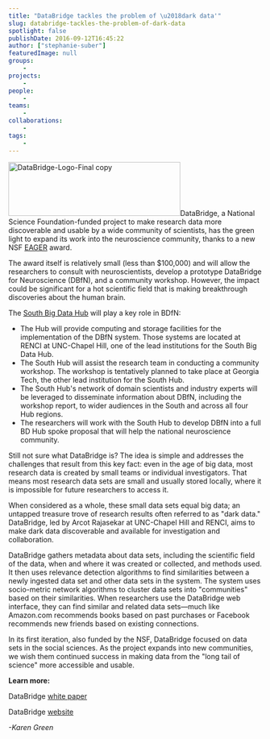 ```yaml
---
title: "DataBridge tackles the problem of \u2018dark data'"
slug: databridge-tackles-the-problem-of-dark-data
spotlight: false
publishDate: 2016-09-12T16:45:22
author: ["stephanie-suber"]
featuredImage: null
groups:
    - 
projects:
    - 
people:
    - 
teams: 
    - 
collaborations:
    - 
tags:
    - 
---
```

<p><a href="https://renci.org/wp-content/uploads/2016/09/DataBridge-Logo-Final-copy.jpg"  rel="lightbox[roadtrip]"><img class="alignright wp-image-15569" src="https://renci.org/wp-content/uploads/2016/09/DataBridge-Logo-Final-copy-300x94.jpg" alt="DataBridge-Logo-Final copy" width="341" height="107" srcset="https://renci.org/wp-content/uploads/2016/09/DataBridge-Logo-Final-copy-300x94.jpg 300w, https://renci.org/wp-content/uploads/2016/09/DataBridge-Logo-Final-copy-768x240.jpg 768w, https://renci.org/wp-content/uploads/2016/09/DataBridge-Logo-Final-copy-1024x320.jpg 1024w, https://renci.org/wp-content/uploads/2016/09/DataBridge-Logo-Final-copy-640x200.jpg 640w, https://renci.org/wp-content/uploads/2016/09/DataBridge-Logo-Final-copy.jpg 1467w" sizes="(max-width: 341px) 100vw, 341px" /></a>DataBridge, a National Science Foundation-funded project to make research data more discoverable and usable by a wide community of scientists, has the green light to expand its work into the neuroscience community, thanks to a new NSF <a href="https://www.nsf.gov/awardsearch/showAward?AWD_ID=1649397&amp;HistoricalAwards=false">EAGER</a> award.</p>
<p>The award itself is relatively small (less than $100,000) and will allow the researchers to consult with neuroscientists, develop a prototype DataBridge for Neuroscience (DBfN), and a community workshop. However, the impact could be significant for a hot scientific field that is making breakthrough discoveries about the human brain.</p>
<p>The <a href="https://southbdhub.wordpress.com/">South Big Data Hub</a> will play a key role in BDfN:</p>
<ul>
<li>The Hub will provide computing and storage facilities for the implementation of the DBfN system. Those systems are located at RENCI at UNC-Chapel Hill, one of the lead institutions for the South Big Data Hub.</li>
<li>The South Hub will assist the research team in conducting a community workshop. The workshop is tentatively planned to take place at Georgia Tech, the other lead institution for the South Hub.</li>
<li>The South Hub's network of domain scientists and industry experts will be leveraged to disseminate information about DBfN, including the workshop report, to wider audiences in the South and across all four Hub regions.</li>
<li>The researchers will work with the South Hub to develop DBfN into a full BD Hub spoke proposal that will help the national neuroscience community.</li>
</ul>
<p>Still not sure what DataBridge is? The idea is simple and addresses the challenges that result from this key fact: even in the age of big data, most research data is created by small teams or individual investigators. That means most research data sets are small and usually stored locally, where it is impossible for future researchers to access it.</p>
<p>When considered as a whole, these small data sets equal big data; an untapped treasure trove of research results often referred to as "dark data." DataBridge, led by Arcot Rajasekar at UNC-Chapel Hill and RENCI, aims to make dark data discoverable and available for investigation and collaboration.</p>
<p>DataBridge gathers metadata about data sets, including the scientific field of the data, when and where it was created or collected, and methods used. It then uses relevance detection algorithms to find similarities between a newly ingested data set and other data sets in the system. The system uses socio-metric network algorithms to cluster data sets into "communities" based on their similarities. When researchers use the DataBridge web interface, they can find similar and related data sets&mdash;much like Amazon.com recommends books based on past purchases or Facebook recommends new friends based on existing connections.</p>
<p>In its first iteration, also funded by the NSF, DataBridge focused on data sets in the social sciences. As the project expands into new communities, we wish them continued success in making data from the "long tail of science" more accessible and usable.</p>
<p><strong>Learn more:</strong></p>
<p>DataBridge <a href="https://renci.org/wp-content/uploads/2015/07/RCI-RENCI-White-Paper-No5.FINAL_.pdf">white paper</a></p>
<p>DataBridge <a href="http://databridge.web.unc.edu/">website</a></p>
<p><em>-Karen Green</em></p>
<!-- AddThis Advanced Settings generic via filter on the_content --><!-- AddThis Share Buttons generic via filter on the_content -->
